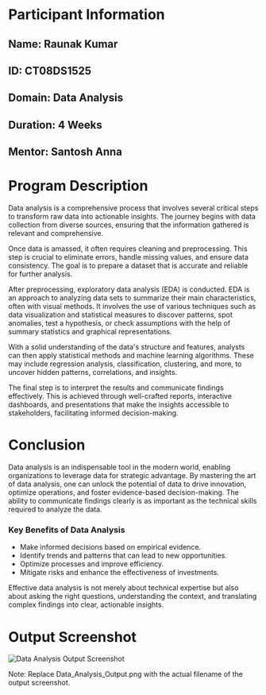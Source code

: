 <h1>Participant Information</h1>
<h2>Name: Raunak Kumar</h2>
<h2>ID:  CT08DS1525</h2>
<h2>Domain: Data Analysis </h2> 
<h2>Duration: 4 Weeks </h2>
<h2>Mentor: Santosh Anna </h2>
<h1>Program Description</h1> <p>Data analysis is a comprehensive process that involves several critical steps to transform raw data into actionable insights. The journey begins with data collection from diverse sources, ensuring that the information gathered is relevant and comprehensive.</p> <p>Once data is amassed, it often requires cleaning and preprocessing. This step is crucial to eliminate errors, handle missing values, and ensure data consistency. The goal is to prepare a dataset that is accurate and reliable for further analysis.</p> <p>After preprocessing, exploratory data analysis (EDA) is conducted. EDA is an approach to analyzing data sets to summarize their main characteristics, often with visual methods. It involves the use of various techniques such as data visualization and statistical measures to discover patterns, spot anomalies, test a hypothesis, or check assumptions with the help of summary statistics and graphical representations.</p> <p>With a solid understanding of the data's structure and features, analysts can then apply statistical methods and machine learning algorithms. These may include regression analysis, classification, clustering, and more, to uncover hidden patterns, correlations, and insights.</p> <p>The final step is to interpret the results and communicate findings effectively. This is achieved through well-crafted reports, interactive dashboards, and presentations that make the insights accessible to stakeholders, facilitating informed decision-making.</p> <h1>Conclusion</h1> <p>Data analysis is an indispensable tool in the modern world, enabling organizations to leverage data for strategic advantage. By mastering the art of data analysis, one can unlock the potential of data to drive innovation, optimize operations, and foster evidence-based decision-making. The ability to communicate findings clearly is as important as the technical skills required to analyze the data.</p> <h3>Key Benefits of Data Analysis</h3> <ul> <li>Make informed decisions based on empirical evidence.</li> <li>Identify trends and patterns that can lead to new opportunities.</li> <li>Optimize processes and improve efficiency.</li> <li>Mitigate risks and enhance the effectiveness of investments.</li> </ul> <p>Effective data analysis is not merely about technical expertise but also about asking the right questions, understanding the context, and translating complex findings into clear, actionable insights.</p> <h1>Output Screenshot</h1> 
<img src="https://drive.google.com/uc?id=1sRTG_p-Xezl2NR5zdQBrk1wBVZLDNp5E" alt="Data Analysis Output Screenshot">

Note: Replace Data_Analysis_Output.png with the actual filename of the output screenshot.

